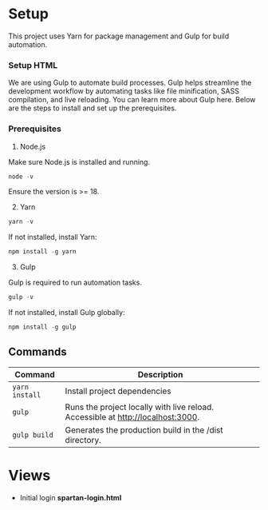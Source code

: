 # Setup

This project uses Yarn for package management and Gulp for build automation.

### Setup HTML

We are using Gulp to automate build processes. Gulp helps streamline the development workflow by automating tasks like file minification, SASS compilation, and live reloading. You can learn more about Gulp here. Below are the steps to install and set up the prerequisites.

### Prerequisites

1. Node.js

Make sure Node.js is installed and running.

```js
node -v
```

Ensure the version is >= 18.

2. Yarn

```js
yarn -v
```

If not installed, install Yarn:

```js
npm install -g yarn
```

3. Gulp

Gulp is required to run automation tasks.

```js
gulp -v
```

If not installed, install Gulp globally:

```js
npm install -g gulp
```

## Commands

| Command       | Description                        |
|---------------|------------------------------------|
| `yarn install`| Install project dependencies       |
| `gulp`        | Runs the project locally with live reload. Accessible at <http://localhost:3000>.                                      |
| `gulp build`  | Generates the production build in the /dist directory.       |

# Views

* Initial login **spartan-login.html**
